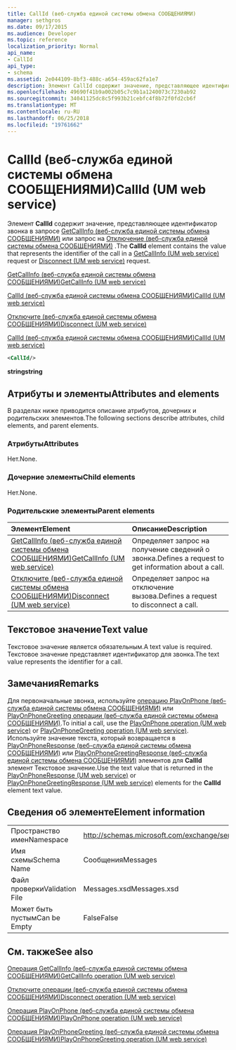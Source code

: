 ```yaml
---
title: CallId (веб-служба единой системы обмена СООБЩЕНИЯМИ)
manager: sethgros
ms.date: 09/17/2015
ms.audience: Developer
ms.topic: reference
localization_priority: Normal
api_name:
- CallId
api_type:
- schema
ms.assetid: 2e044109-8bf3-488c-a654-459ac62fa1e7
description: Элемент CallId содержит значение, представляющее идентификатор звонка в GetCallInfo (единой системы обмена СООБЩЕНИЯМИ запрос веб-службы) или отключить (единой системы обмена СООБЩЕНИЯМИ запрос веб-службы).
ms.openlocfilehash: 49690f41b9a002b05c7c9b1a1240073c7230ab92
ms.sourcegitcommit: 34041125dc8c5f993b21cebfc4f8b72f0fd2cb6f
ms.translationtype: MT
ms.contentlocale: ru-RU
ms.lasthandoff: 06/25/2018
ms.locfileid: "19761662"
---
```

# <a name="callid-um-web-service"></a><span data-ttu-id="10c14-103">CallId (веб-служба единой системы обмена СООБЩЕНИЯМИ)</span><span class="sxs-lookup"><span data-stu-id="10c14-103">CallId (UM web service)</span></span>

<span data-ttu-id="10c14-104">Элемент **CallId** содержит значение, представляющее идентификатор звонка в запросе [GetCallInfo (веб-служба единой системы обмена СООБЩЕНИЯМИ)](getcallinfo-um-web-service.md) или запрос на [Отключение (веб-служба единой системы обмена СООБЩЕНИЯМИ)](disconnect-um-web-service.md) .</span><span class="sxs-lookup"><span data-stu-id="10c14-104">The **CallId** element contains the value that represents the identifier of the call in a [GetCallInfo (UM web service)](getcallinfo-um-web-service.md) request or [Disconnect (UM web service)](disconnect-um-web-service.md) request.</span></span> 
  
[<span data-ttu-id="10c14-105">GetCallInfo (веб-служба единой системы обмена СООБЩЕНИЯМИ)</span><span class="sxs-lookup"><span data-stu-id="10c14-105">GetCallInfo (UM web service)</span></span>](getcallinfo-um-web-service.md)
  
[<span data-ttu-id="10c14-106">CallId (веб-служба единой системы обмена СООБЩЕНИЯМИ)</span><span class="sxs-lookup"><span data-stu-id="10c14-106">CallId (UM web service)</span></span>](callid-um-web-service.md)
  
[<span data-ttu-id="10c14-107">Отключите (веб-служба единой системы обмена СООБЩЕНИЯМИ)</span><span class="sxs-lookup"><span data-stu-id="10c14-107">Disconnect (UM web service)</span></span>](disconnect-um-web-service.md)
  
[<span data-ttu-id="10c14-108">CallId (веб-служба единой системы обмена СООБЩЕНИЯМИ)</span><span class="sxs-lookup"><span data-stu-id="10c14-108">CallId (UM web service)</span></span>](callid-um-web-service.md)
  
```xml
<CallId/>
```

 <span data-ttu-id="10c14-109">**string**</span><span class="sxs-lookup"><span data-stu-id="10c14-109">**string**</span></span>
## <a name="attributes-and-elements"></a><span data-ttu-id="10c14-110">Атрибуты и элементы</span><span class="sxs-lookup"><span data-stu-id="10c14-110">Attributes and elements</span></span>

<span data-ttu-id="10c14-111">В разделах ниже приводится описание атрибутов, дочерних и родительских элементов.</span><span class="sxs-lookup"><span data-stu-id="10c14-111">The following sections describe attributes, child elements, and parent elements.</span></span>
  
### <a name="attributes"></a><span data-ttu-id="10c14-112">Атрибуты</span><span class="sxs-lookup"><span data-stu-id="10c14-112">Attributes</span></span>

<span data-ttu-id="10c14-113">Нет.</span><span class="sxs-lookup"><span data-stu-id="10c14-113">None.</span></span>
  
### <a name="child-elements"></a><span data-ttu-id="10c14-114">Дочерние элементы</span><span class="sxs-lookup"><span data-stu-id="10c14-114">Child elements</span></span>

<span data-ttu-id="10c14-115">Нет.</span><span class="sxs-lookup"><span data-stu-id="10c14-115">None.</span></span>
  
### <a name="parent-elements"></a><span data-ttu-id="10c14-116">Родительские элементы</span><span class="sxs-lookup"><span data-stu-id="10c14-116">Parent elements</span></span>

|<span data-ttu-id="10c14-117">**Элемент**</span><span class="sxs-lookup"><span data-stu-id="10c14-117">**Element**</span></span>|<span data-ttu-id="10c14-118">**Описание**</span><span class="sxs-lookup"><span data-stu-id="10c14-118">**Description**</span></span>|
|:-----|:-----|
|[<span data-ttu-id="10c14-119">GetCallInfo (веб-служба единой системы обмена СООБЩЕНИЯМИ)</span><span class="sxs-lookup"><span data-stu-id="10c14-119">GetCallInfo (UM web service)</span></span>](getcallinfo-um-web-service.md) <br/> |<span data-ttu-id="10c14-120">Определяет запрос на получение сведений о звонка.</span><span class="sxs-lookup"><span data-stu-id="10c14-120">Defines a request to get information about a call.</span></span>  <br/> |
|[<span data-ttu-id="10c14-121">Отключите (веб-служба единой системы обмена СООБЩЕНИЯМИ)</span><span class="sxs-lookup"><span data-stu-id="10c14-121">Disconnect (UM web service)</span></span>](disconnect-um-web-service.md) <br/> |<span data-ttu-id="10c14-122">Определяет запрос на отключение вызова.</span><span class="sxs-lookup"><span data-stu-id="10c14-122">Defines a request to disconnect a call.</span></span>  <br/> |
   
## <a name="text-value"></a><span data-ttu-id="10c14-123">Текстовое значение</span><span class="sxs-lookup"><span data-stu-id="10c14-123">Text value</span></span>

<span data-ttu-id="10c14-124">Текстовое значение является обязательным.</span><span class="sxs-lookup"><span data-stu-id="10c14-124">A text value is required.</span></span> <span data-ttu-id="10c14-125">Текстовое значение представляет идентификатор для звонка.</span><span class="sxs-lookup"><span data-stu-id="10c14-125">The text value represents the identifier for a call.</span></span>
  
## <a name="remarks"></a><span data-ttu-id="10c14-126">Замечания</span><span class="sxs-lookup"><span data-stu-id="10c14-126">Remarks</span></span>

<span data-ttu-id="10c14-127">Для первоначальные звонка, используйте [операцию PlayOnPhone (веб-служба единой системы обмена СООБЩЕНИЯМИ)](playonphone-operation-um-web-service.md) или [PlayOnPhoneGreeting операции (веб-служба единой системы обмена СООБЩЕНИЯМИ)](playonphonegreeting-operation-um-web-service.md).</span><span class="sxs-lookup"><span data-stu-id="10c14-127">To initial a call, use the [PlayOnPhone operation (UM web service)](playonphone-operation-um-web-service.md) or [PlayOnPhoneGreeting operation (UM web service)](playonphonegreeting-operation-um-web-service.md).</span></span> <span data-ttu-id="10c14-128">Используйте значение текста, который возвращается в [PlayOnPhoneResponse (веб-служба единой системы обмена СООБЩЕНИЯМИ)](playonphoneresponse-um-web-service.md) или [PlayOnPhoneGreetingResponse (веб-служба единой системы обмена СООБЩЕНИЯМИ)](playonphonegreetingresponse-um-web-service.md) элементов для **CallId** элемент Текстовое значение.</span><span class="sxs-lookup"><span data-stu-id="10c14-128">Use the text value that is returned in the [PlayOnPhoneResponse (UM web service)](playonphoneresponse-um-web-service.md) or [PlayOnPhoneGreetingResponse (UM web service)](playonphonegreetingresponse-um-web-service.md) elements for the **CallId** element text value.</span></span> 
  
## <a name="element-information"></a><span data-ttu-id="10c14-129">Сведения об элементе</span><span class="sxs-lookup"><span data-stu-id="10c14-129">Element information</span></span>

|||
|:-----|:-----|
|<span data-ttu-id="10c14-130">Пространство имен</span><span class="sxs-lookup"><span data-stu-id="10c14-130">Namespace</span></span>  <br/> |http://schemas.microsoft.com/exchange/services/2006/messages  <br/> |
|<span data-ttu-id="10c14-131">Имя схемы</span><span class="sxs-lookup"><span data-stu-id="10c14-131">Schema Name</span></span>  <br/> |<span data-ttu-id="10c14-132">Сообщения</span><span class="sxs-lookup"><span data-stu-id="10c14-132">Messages</span></span>  <br/> |
|<span data-ttu-id="10c14-133">Файл проверки</span><span class="sxs-lookup"><span data-stu-id="10c14-133">Validation File</span></span>  <br/> |<span data-ttu-id="10c14-134">Messages.xsd</span><span class="sxs-lookup"><span data-stu-id="10c14-134">Messages.xsd</span></span>  <br/> |
|<span data-ttu-id="10c14-135">Может быть пустым</span><span class="sxs-lookup"><span data-stu-id="10c14-135">Can be Empty</span></span>  <br/> |<span data-ttu-id="10c14-136">False</span><span class="sxs-lookup"><span data-stu-id="10c14-136">False</span></span>  <br/> |
   
## <a name="see-also"></a><span data-ttu-id="10c14-137">См. также</span><span class="sxs-lookup"><span data-stu-id="10c14-137">See also</span></span>



[<span data-ttu-id="10c14-138">Операция GetCallInfo (веб-служба единой системы обмена СООБЩЕНИЯМИ)</span><span class="sxs-lookup"><span data-stu-id="10c14-138">GetCallInfo operation (UM web service)</span></span>](getcallinfo-operation-um-web-service.md)
  
[<span data-ttu-id="10c14-139">Отключите операции (веб-служба единой системы обмена СООБЩЕНИЯМИ)</span><span class="sxs-lookup"><span data-stu-id="10c14-139">Disconnect operation (UM web service)</span></span>](disconnect-operation-um-web-service.md)
  
[<span data-ttu-id="10c14-140">Операция PlayOnPhone (веб-служба единой системы обмена СООБЩЕНИЯМИ)</span><span class="sxs-lookup"><span data-stu-id="10c14-140">PlayOnPhone operation (UM web service)</span></span>](playonphone-operation-um-web-service.md)
  
[<span data-ttu-id="10c14-141">Операция PlayOnPhoneGreeting (веб-служба единой системы обмена СООБЩЕНИЯМИ)</span><span class="sxs-lookup"><span data-stu-id="10c14-141">PlayOnPhoneGreeting operation (UM web service)</span></span>](playonphonegreeting-operation-um-web-service.md)

